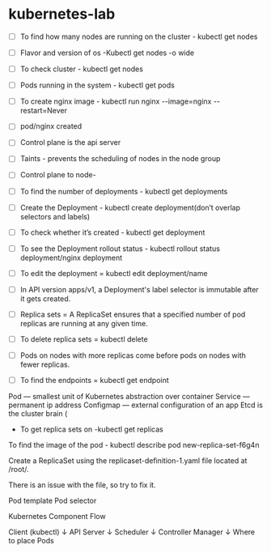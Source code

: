 # kubernetes-lab
- [ ] To find how many nodes are running on the cluster - kubectl get nodes
- [ ] Flavor and version of os -Kubectl get nodes -o wide
- [ ] To check cluster - kubectl get nodes
- [ ] Pods running in the system - kubectl get pods
- [ ] To create nginx image -  kubectl run nginx --image=nginx --restart=Never
- [ ] pod/nginx created
- [ ] Control plane is the api server
- [ ] Taints - prevents the scheduling of nodes in the node group
- [ ] Control plane to node-
- [ ] To find the number of deployments - kubectl get deployments
- [ ] Create the Deployment - kubectl create deployment(don’t overlap selectors and labels)
- [ ] To check whether it’s created - kubectl get deployment
- [ ] To see the Deployment rollout status - kubectl rollout status deployment/nginx deployment 
- [ ] To edit the deployment = kubectl edit deployment/name 
- [ ] In API version apps/v1, a Deployment's label selector is immutable after it gets created.

- [ ] Replica sets = A ReplicaSet ensures that a specified number of pod replicas are running at any given time.
- [ ] To delete replica sets = kubectl delete
- [ ] Pods on nodes with more replicas come before pods on nodes with fewer replicas.
- [ ] To find the endpoints = kubectl get endpoint


Pod — smallest unit of Kubernetes
	   abstraction over container
Service — permanent ip address 
Configmap — external configuration of an app
Etcd is the cluster brain (
* To get replica sets on -kubectl get replicas

To find the image of the pod - kubectl describe pod new-replica-set-f6g4n



Create a ReplicaSet using the replicaset-definition-1.yaml file located at /root/.

There is an issue with the file, so try to fix it.            

Pod template
Pod selector



 Kubernetes Component Flow

 Client (kubectl)
     ↓
API Server
     ↓
Scheduler
     ↓
Controller Manager
     ↓
Where to place Pods

 
	    

